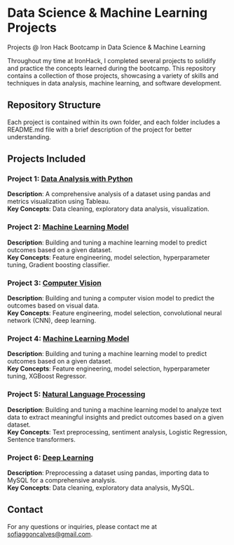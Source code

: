 # Data Science & Machine Learning Projects
Projects @ Iron Hack Bootcamp in Data Science &amp; Machine Learning

Throughout my time at IronHack, I completed several projects to solidify and practice the concepts learned during the bootcamp. This repository contains a collection of those projects, showcasing a variety of skills and techniques in data analysis, machine learning, and software development.

## **Repository Structure**
Each project is contained within its own folder, and each folder includes a README.md file with a brief description of the project for better understanding.

## **Projects Included**

### **Project 1**: [Data Analysis with Python](https://github.com/sofiaggoncalves/DataScience-MachineLearning-Projects/tree/main/EDA-Tableau-Python__CompanyX-payments)

**Description**: A comprehensive analysis of a dataset using pandas and metrics visualization using Tableau.\
**Key Concepts**: Data cleaning, exploratory data analysis, visualization.

### **Project 2**: [Machine Learning Model](https://github.com/sofiaggoncalves/DataScience-MachineLearning-Projects/tree/main/ML__DrivenData-Nepal)

**Description**: Building and tuning a machine learning model to predict outcomes based on a given dataset.\
**Key Concepts**: Feature engineering, model selection, hyperparameter tuning, Gradient boosting classifier.

### **Project 3**: [Computer Vision](https://github.com/sofiaggoncalves/DataScience-MachineLearning-Projects/tree/main/ML__Parking-slots)

**Description**: Building and tuning a computer vision model to predict the outcomes based on visual data.\
**Key Concepts**: Feature engineering, model selection, convolutional neural network (CNN), deep learning.

### **Project 4**: [Machine Learning Model](https://github.com/sofiaggoncalves/DataScience-MachineLearning-Projects/tree/main/ML__Predicting-sales)

**Description**: Building and tuning a machine learning model to predict outcomes based on a given dataset.\
**Key Concepts**: Feature engineering, model selection, hyperparameter tuning, XGBoost Regressor.

### **Project 5**: [Natural Language Processing](https://github.com/sofiaggoncalves/DataScience-MachineLearning-Projects/tree/main/ML__Spanish-translations)

**Description**: Building and tuning a machine learning model to analyze text data to extract meaningful insights and predict outcomes based on a given dataset.\
**Key Concepts**: Text preprocessing, sentiment analysis, Logistic Regression, Sentence transformers.

### **Project 6**: [Deep Learning](https://github.com/sofiaggoncalves/DataScience-MachineLearning-Projects/tree/main/MySQL-Python__Lego-database-analysis)

**Description**: Preprocessing a dataset using pandas, importing data to MySQL for a comprehensive analysis.\
**Key Concepts**: Data cleaning, exploratory data analysis, MySQL.


## **Contact**
For any questions or inquiries, please contact me at sofiaggoncalves@gmail.com.